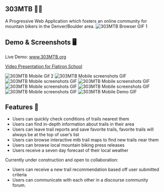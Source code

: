 ## 303MTB 🚵‍♂️
 
A Progressive Web Application which fosters an online community for mountain bikers in the Denver/Boulder area.
![303MTB Browser GIF 1](screenshots/browser1.png)

## Demo & Screenshots 🖥

Live Demo: www.303MTB.org

[Video Presentation for Flatiron School](https://youtu.be/znnAHKrnrC4)

![303MTB Mobile Gif 2](screenshots/browser2.png)
![303MTB Mobile screenshots GIF](screenshots/browser3.png)
![303MTB Mobile screenshots GIF](screenshots/browser4.png)
![303MTB Mobile screenshots GIF](screenshots/mobile1.png)
![303MTB Mobile screenshots GIF](screenshots/mobile2.png)
![303MTB Mobile screenshots GIF](screenshots/mobile3.png)
![303MTB Mobile screenshots GIF](screenshots/mobile4.png)
![303MTB Mobile Demo GIF](demo/303mobile_original.gif)
 
## Features 🌟
- Users can quickly check conditions of trails nearest them
- Users can find in-depth information about trails in their area
- Users can leave trail reports and save favorite trails, favorite trails will always be at the top of user’s list
- Users can browse interactive mtb trail maps to find new trails near them
- Users can browse local mountain biking press releases
- Users receive a seven day forecast of their local weather
 
Currently under construction and open to collaboration:
- Users can receive a new trail recommendation based off user submitted criteria
- Users can communicate with each other in a discourse community forum.
